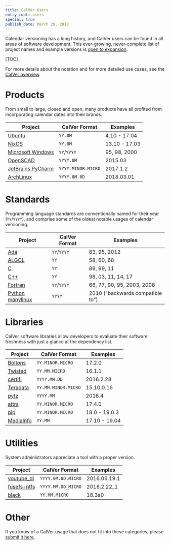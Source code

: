 ```yaml
---
title: CalVer Users
entry_root: users
special: true
publish_date: March 29, 2018
---
```


Calendar versioning has a long history, and CalVer users can be found
in all areas of software development. This ever-growing,
never-complete list of project names and example versions is
[open to expansion][issues].

[issues]: https://github.com/mahmoud/calver/issues

[TOC]

For more details about the notation and for more detailed use cases,
see the [CalVer overview][overview].

[overview]: /overview.html

# Products

From small to large, closed and open, many products have all profited
from incorporating calendar dates into their brands.

Project                         | CalVer Format      | Examples
------------------------------- | ------------------ | ---------------
[Ubuntu][ubuntu]                | `YY.0M`            | 4.10 - 17.04
[NixOS][nixos_releases]         | `YY.0M`            | 13.10 - 17.03
[Microsoft Windows][ms_win]     | `YY`/`YYYY`        | 95, 98, 2000
[OpenSCAD][openscad]            | `YYYY.0M`          | 2015.03
[JetBrains PyCharm][pycharm]    | `YYYY.MINOR.MICRO` | 2017.1.2
[ArchLinux][archlinux]          | `YYYY.0M.0D`       | 2018.03.01

[ubuntu]: /overview.html#ubuntu
[nixos_releases]: https://nixos.org/news.html
[ms_win]: https://en.wikipedia.org/wiki/Microsoft_Windows
[openscad]: https://en.wikipedia.org/wiki/OpenSCAD
[pycharm]: https://en.wikipedia.org/wiki/PyCharm
[archlinux]: https://www.archlinux.org/releng/releases/

# Standards

Programming language standards are conventionally named for their year
(`YY`/`YYYY`), and comprise some of the oldest notable usages of
calendar versioning.

Project                         | CalVer Format     | Examples
------------------------------- | ----------------- | ---------------
[Ada][ada]                      | `YY`/`YYYY`       | 83, 95, 2012
[ALGOL][algol]                  | `YY`              | 58, 60, 68
[C][c]                          | `YY`              | 89, 99, 11
[C++][cpp]                      | `YY`              | 98, 03, 11, 14, 17
[Fortran][fortran]              | `YY`/`YYYY`       | 66, 77, 90, 95, 2003, 2008
[Python manylinux][manylinux]   | `YYYY`            | 2010 ("backwards compatible to")

[ada]: https://en.wikipedia.org/wiki/Ada_(programming_language)
[algol]: https://en.wikipedia.org/wiki/ALGOL_60
[c]: https://en.wikipedia.org/wiki/C_(programming_language)
[cpp]: https://en.wikipedia.org/wiki/C%2B%2B
[fortran]: https://en.wikipedia.org/wiki/Fortran
[manylinux]: https://www.python.org/dev/peps/pep-0571/

# Libraries

CalVer software libraries allow developers to evaluate their software
freshness with just a glance at the dependency list.

Project                         | CalVer Format       | Examples
------------------------------- | ------------------- | ---------------
[Boltons][boltons]              | `YY.MINOR.MICRO`    | 17.2.0
[Twisted][twisted]              | `YY.MM.MICRO`       | 16.1.1
[certifi][certifi]              | `YYYY.MM.DD`        | 2016.2.28
[Teradata][teradata]            | `YY.MM.MINOR.MICRO` | 15.10.0.16
[pytz][pytz]                    | `YYYY.MM`           | 2016.4
[attrs][attrs]                  | `YY.MINOR.MICRO`    | 17.4.0
[pip][pip]                      | `YY.MINOR.MICRO`    | 18.0 - 19.0.3
[MediaInfo][mediainfo]          | `YY.MM`             | 17.10 - 19.04

[boltons]: http://boltons.readthedocs.io/en/latest/
[twisted]: /overview.html#twisted
[certifi]: https://pypi.python.org/pypi/certifi
[teradata]: /overview.html#teradata
[pytz]: /overview.html#pytz
[attrs]: https://github.com/python-attrs/attrs
[pip]: https://pip.pypa.io/en/stable/
[mediainfo]: https://mediaarea.net/en/MediaInfo

# Utilities

System administrators appreciate a tool with a proper version.

Project                         | CalVer Format       | Examples
------------------------------- | ------------------- | ---------------
[youtube_dl][youtube_dl]        | `YYYY.0M.0D.MICRO`  | 2016.06.19.1
[fusefs-ntfs][fsfntfs]          | `YYYY.MM.DD_MICRO`  | 2016.2.22_1
[black][black]                  | `YY.MM.MICRO`       | 18.3a0

[youtube_dl]: /overview.html#youtube_dl
[fsfntfs]: http://www.freshports.org/sysutils/fusefs-ntfs
[black]: https://github.com/ambv/black

# Other

If you know of a CalVer usage that does not fit into these categories,
please [submit it here][issues].
